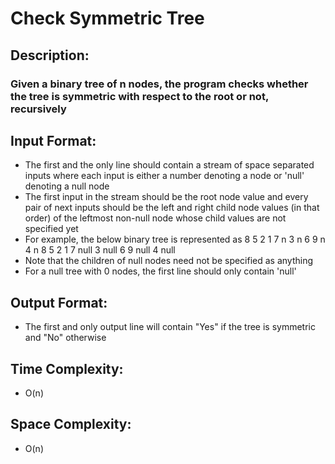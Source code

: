 # Check Symmetric Tree
## Description:
### Given a binary tree of n nodes, the program checks whether the tree is symmetric with respect to the root or not, recursively
## Input Format:
* The first and the only line should contain a stream of space separated inputs where each input is either a number denoting a node or 'null' denoting a null node
* The first input in the stream should be the root node value and every pair of next inputs should be the left and right child node values (in that order) of the leftmost non-null node whose child values are not specified yet
* For example, the below binary tree is represented as
                                                      8
                                              5               2
                                          1       7       n       3
                                        n   6   9   n           4   n
8 5 2 1 7 null 3 null 6 9 null 4 null
* Note that the children of null nodes need not be specified as anything
* For a null tree with 0 nodes, the first line should only contain 'null'
## Output Format:
* The first and only output line will contain "Yes" if the tree is symmetric and "No" otherwise
## Time Complexity: 
* O(n)
## Space Complexity: 
* O(n)